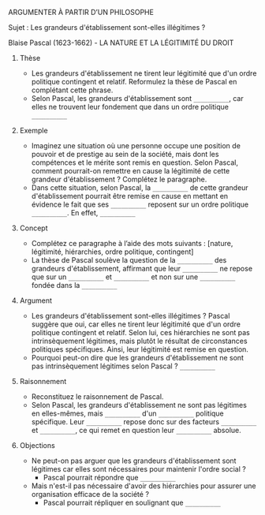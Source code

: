 ARGUMENTER À PARTIR D’UN PHILOSOPHE

Sujet : Les grandeurs d'établissement sont-elles illégitimes ?

Blaise Pascal (1623-1662) - LA NATURE ET LA LÉGITIMITÉ DU DROIT

1. Thèse
   - Les grandeurs d'établissement ne tirent leur légitimité que d'un ordre politique contingent et relatif. Reformulez la thèse de Pascal en complétant cette phrase.
   - Selon Pascal, les grandeurs d'établissement sont `__________`, car elles ne trouvent leur fondement que dans un ordre politique `__________`

2. Exemple
   - Imaginez une situation où une personne occupe une position de pouvoir et de prestige au sein de la société, mais dont les compétences et le mérite sont remis en question. Selon Pascal, comment pourrait-on remettre en cause la légitimité de cette grandeur d'établissement ? Complétez le paragraphe.
   - Dans cette situation, selon Pascal, la `__________` de cette grandeur d'établissement pourrait être remise en cause en mettant en évidence le fait que ses `__________` reposent sur un ordre politique `__________`. En effet, `__________`

3. Concept
   - Complétez ce paragraphe à l’aide des mots suivants : [nature, légitimité, hiérarchies, ordre politique, contingent]
   - La thèse de Pascal soulève la question de la `__________` des grandeurs d'établissement, affirmant que leur `__________` ne repose que sur un `__________` et `__________` et non sur une `__________` fondée dans la `__________`

4. Argument
   - Les grandeurs d'établissement sont-elles illégitimes ? Pascal suggère que oui, car elles ne tirent leur légitimité que d'un ordre politique contingent et relatif. Selon lui, ces hiérarchies ne sont pas intrinsèquement légitimes, mais plutôt le résultat de circonstances politiques spécifiques. Ainsi, leur légitimité est remise en question.
   - Pourquoi peut-on dire que les grandeurs d'établissement ne sont pas intrinsèquement légitimes selon Pascal ? `__________`

5. Raisonnement
   - Reconstituez le raisonnement de Pascal.
   - Selon Pascal, les grandeurs d'établissement ne sont pas légitimes en elles-mêmes, mais `__________` d'un `__________` politique spécifique. Leur `__________` repose donc sur des facteurs `__________` et `__________`, ce qui remet en question leur `__________` absolue.

6. Objections
   - Ne peut-on pas arguer que les grandeurs d'établissement sont légitimes car elles sont nécessaires pour maintenir l'ordre social ?
     - Pascal pourrait répondre que `__________`
   - Mais n'est-il pas nécessaire d'avoir des hiérarchies pour assurer une organisation efficace de la société ?
     - Pascal pourrait répliquer en soulignant que `__________`
